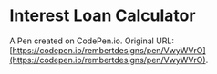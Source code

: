 # Interest Loan Calculator

A Pen created on CodePen.io. Original URL: [https://codepen.io/rembertdesigns/pen/VwyWVrO](https://codepen.io/rembertdesigns/pen/VwyWVrO).

